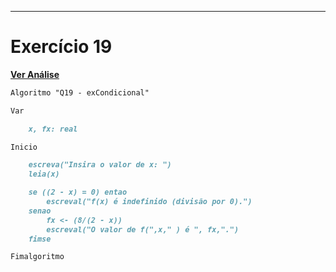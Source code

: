 ---
# Exercício 19

[**Ver Análise**](Analise19.md)
```markdown
Algoritmo "Q19 - exCondicional"

Var

    x, fx: real

Inicio

    escreva("Insira o valor de x: ")
    leia(x)

    se ((2 - x) = 0) entao
        escreval("f(x) é indefinido (divisão por 0).")
    senao
        fx <- (8/(2 - x))
        escreval("O valor de f(",x," ) é ", fx,".")
    fimse

Fimalgoritmo

